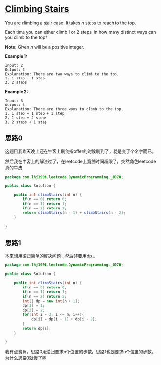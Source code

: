 # [Climbing Stairs](https://leetcode.com/problems/climbing-stairs/)

You are climbing a stair case. It takes *n* steps to reach to the top.

Each time you can either climb 1 or 2 steps. In how many distinct ways can you climb to the top?

**Note:** Given *n* will be a positive integer.

**Example 1:**

```
Input: 2
Output: 2
Explanation: There are two ways to climb to the top.
1. 1 step + 1 step
2. 2 steps
```

**Example 2:**

```
Input: 3
Output: 3
Explanation: There are three ways to climb to the top.
1. 1 step + 1 step + 1 step
2. 1 step + 2 steps
3. 2 steps + 1 step
```

## 思路0

这题目我昨天晚上还在牛客上刷剑指offer的时候刷到了，就是变了个名字而已。

然后我在牛客上的解法过了，在leetcode上竟然时间超限了，突然角色leetcode真的牛皮

```java
package com.lhj1998.leetcode.DynamicProgramming._0070;

public class Solution {

    public int climbStairs(int n) {
        if(n == 0) return 0;
        if(n == 1) return 1;
        if(n == 2) return 2;
        return climbStairs(n - 1) + climbStairs(n - 2);
    }
    
}

```

## 思路1

本来想用递归简单的解决问题，然后非要用dp...

```java
package com.lhj1998.leetcode.DynamicProgramming._0070;

public class Solution {

    public int climbStairs(int n) {
        if(n == 0) return 0;
        if(n == 1) return 1;
        if(n == 2) return 2;
        int[] dp = new int[n + 1];
        dp[1] = 1;
        dp[2] = 2;
        for(int i = 3; i <= n; i++){
            dp[i] = dp[i - 1] + dp[i - 2];
        }
        return dp[n];
    }

}

```

我有点费解，思路0用递归要求n个位置的步数，思路1也是要求n个位置的步数，为什么思路0就慢了呢